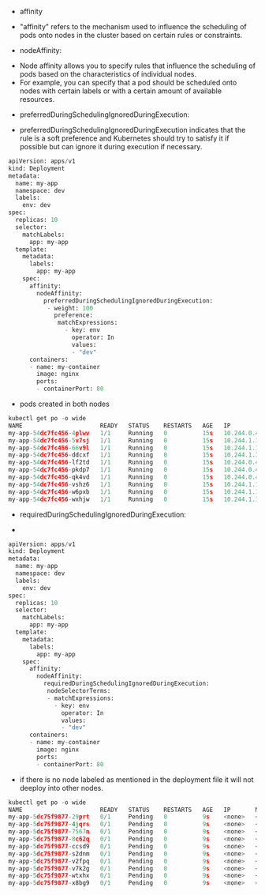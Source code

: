 * affinity
- "affinity" refers to the mechanism used to influence the scheduling of pods onto nodes in the cluster based on certain rules or constraints.

* nodeAffinity:
- Node affinity allows you to specify rules that influence the scheduling of pods based on the characteristics of individual nodes.
- For example, you can specify that a pod should be scheduled onto nodes with certain labels or with a certain amount of available resources.

* preferredDuringSchedulingIgnoredDuringExecution:
- preferredDuringSchedulingIgnoredDuringExecution indicates that the rule is a soft preference and Kubernetes should try to satisfy it if possible but can ignore it during execution if necessary.


```python
apiVersion: apps/v1
kind: Deployment
metadata:
  name: my-app
  namespace: dev
  labels:
    env: dev
spec:
  replicas: 10
  selector:
    matchLabels:
      app: my-app
  template:
    metadata:
      labels:
        app: my-app
    spec:
      affinity:
        nodeAffinity:
          preferredDuringSchedulingIgnoredDuringExecution:
           - weight: 100
             preference: 
              matchExpressions:
                - key: env
                  operator: In
                  values: 
                  - "dev"
      containers:
      - name: my-container
        image: nginx
        ports:
        - containerPort: 80
```
* pods created in both nodes

```python
kubectl get po -o wide
NAME                      READY   STATUS    RESTARTS   AGE   IP             NODE     NOMINATED NODE   READINESS GATES
my-app-54dc7fc456-4plwv   1/1     Running   0          15s   10.244.0.45    master   <none>           <none>
my-app-54dc7fc456-5v7sj   1/1     Running   0          15s   10.244.1.152   node     <none>           <none>
my-app-54dc7fc456-66v9l   1/1     Running   0          15s   10.244.1.156   node     <none>           <none>
my-app-54dc7fc456-ddcxf   1/1     Running   0          15s   10.244.1.155   node     <none>           <none>
my-app-54dc7fc456-lf2td   1/1     Running   0          15s   10.244.0.46    master   <none>           <none>
my-app-54dc7fc456-pkdp7   1/1     Running   0          15s   10.244.0.48    master   <none>           <none>
my-app-54dc7fc456-qk4vd   1/1     Running   0          15s   10.244.0.47    master   <none>           <none>
my-app-54dc7fc456-vshz6   1/1     Running   0          15s   10.244.1.153   node     <none>           <none>
my-app-54dc7fc456-w6pxb   1/1     Running   0          15s   10.244.1.151   node     <none>           <none>
my-app-54dc7fc456-wxhjw   1/1     Running   0          15s   10.244.1.154   node     <none>           <none>
```




* requiredDuringSchedulingIgnoredDuringExecution:
- 

```python
apiVersion: apps/v1
kind: Deployment
metadata:
  name: my-app
  namespace: dev
  labels:
    env: dev
spec:
  replicas: 10
  selector:
    matchLabels:
      app: my-app
  template:
    metadata:
      labels:
        app: my-app
    spec:
      affinity:
        nodeAffinity:
          requiredDuringSchedulingIgnoredDuringExecution:
           nodeSelectorTerms:
           - matchExpressions:
             - key: env
               operator: In
               values:
               - "dev"
      containers:
      - name: my-container
        image: nginx
        ports:
        - containerPort: 80
```

* if there is no node labeled as mentioned in the deployment file it will not deeploy into other nodes.

```python
kubectl get po -o wide
NAME                      READY   STATUS    RESTARTS   AGE   IP       NODE     NOMINATED NODE   READINESS GATES
my-app-5dc75f9877-29prt   0/1     Pending   0          9s    <none>   <none>   <none>           <none>
my-app-5dc75f9877-4jqrs   0/1     Pending   0          9s    <none>   <none>   <none>           <none>
my-app-5dc75f9877-7567n   0/1     Pending   0          9s    <none>   <none>   <none>           <none>
my-app-5dc75f9877-8c62q   0/1     Pending   0          9s    <none>   <none>   <none>           <none>
my-app-5dc75f9877-ccsd9   0/1     Pending   0          9s    <none>   <none>   <none>           <none>
my-app-5dc75f9877-s2dnm   0/1     Pending   0          9s    <none>   <none>   <none>           <none>
my-app-5dc75f9877-v2fpq   0/1     Pending   0          9s    <none>   <none>   <none>           <none>
my-app-5dc75f9877-v7k2g   0/1     Pending   0          9s    <none>   <none>   <none>           <none>
my-app-5dc75f9877-wtxhx   0/1     Pending   0          9s    <none>   <none>   <none>           <none>
my-app-5dc75f9877-x8bg9   0/1     Pending   0          9s    <none>   <none>   <none>           <none>
```
